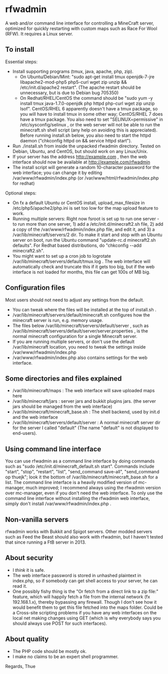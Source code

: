 rfwadmin
========

A web and/or command line interface for controlling a MineCraft server, optimized for quickly restarting with custom maps such as Race For Wool (RFW). It requires a Linux server.

To install
----------

Essential steps:

- Install supporting programs (tmux, java, apache, php, zip).
    - On Ubuntu/Debian/Mint: "sudo apt-get install tmux openjdk-7-jre libapache2-mod-php5 php5-curl wget zip unzip && /etc/init.d/apache2 restart". (The apache restart should be unnecessary, but is due to Debian bug 705350)
    - On Redhat/RHEL/CentOS the command should be "sudo yum -y install tmux java-1.7.0-openjdk php httpd php-curl wget zip unzip lsof". CentOS/RHEL 6 apparently doesn't have a tmux package, so you will have to install tmux in some other way; CentOS/RHEL 7 does have a tmux package. You also need to set "SELINUX=permissive" in /etc/sysconfig/selinux , or the web server will not be able to run the minecraft.sh shell script (any help on avoiding this is appreciated). Before running install.sh below, you also need to start the httpd daemon ("chkconfig httpd on && service httpd start").
- Run ./install.sh from inside the unpacked rfwadmin directory. Tested on Debian, Ubuntu, and CentOS, but should work on any Linux/Unix.
- If your server has the address http://example.com , then the web interface should now be available at http://example.com/rfwadmin
- The install script will generate a random 10-character password for the web interface; you can change it by editing /var/www/rfwadmin/index.php (or /var/www/html/rfwadmin/index.php for redhat)

Optional steps:

- On fx a default Ubuntu or CentOS install, upload_max_filesize in /etc/php5/apache2/php.ini is set too low for the map upload feature to work.
- Running multiple servers: Right now fsroot is set up to run one server - to run more than one server, 1) add a /etc/init.d/minecraft2.sh file, 2) add a copy of the /var/www/rfwadmin/index.php file, and edit it, and 3) a /var/lib/minecraft/servers/2 dir. To make it start and stop with an Ubuntu server on boot, run the Ubuntu command "update-rc.d minecraft2.sh defaults". For Redhat based distributions, do "chkconfig --add minecraft2.sh".
- You might want to set up a cron job to logrotate /var/lib/minecraft/servers/default/tmux.log . The web interface will automatically check and truncate this if it gets too big, but if the web interface is not loaded for months, this file can get 100s of MB big.

Configuration files
-------------------

Most users should not need to adjust any settings from the default.

- You can tweak where the files will be installed at the top of install.sh .
- /var/lib/minecraft/servers/default/minecraft.sh configures how the minecraft server is run, e.g. memory usage.
- The files below /var/lib/minecraft/servers/default/server , such as /var/lib/minecraft/servers/default/server/server.properties , is the normal minecraft configuration for a single Minecraft server.
- If you are running multiple servers, or don't use the default /var/lib/minecraft location, you need to tweak the settings inside /var/www/rfwadmin/index.php
- /var/www/rfwadmin/index.php also contains settings for the web interface.

Some directories and files explained
------------------------------------

- /var/lib/minecraft/maps : The web interface will save uploaded maps here
- /var/lib/minecraft/jars : server jars and bukkit plugins jars. (the server jars should be managed from the web interface)
- /var/lib/minecraft/minecraft_base.sh : The shell backend, used by init.d and the web interface
- /var/lib/minecraft/servers/default/server : A normal minecraft server dir for the server I called "default" (The name "default" is not displayed to end-users).

Using command line interface
----------------------------

You can use rfwadmin as a command line interface by doing commands such as "sudo /etc/init.d/minecraft_default.sh start". Commands include "start", "stop", "restart", "list", "send_command save-all", "send_command op thuejk"; look it the bottom of /var/lib/minecraft/minecraft_base.sh for a list. The command line interface is a heavily modified version of mc-manager, much improved; I recommend always using the rfwadmin version over mc-manager, even if you don't need the web interface. To only use the command line interface without installing the rfwadmin web interface, simply don't install /var/www/rfwadmin/index.php .

Non-vanilla servers
-------------------

rfwadmin works with Bukkit and Spigot servers. Other modded servers such as Feed the Beast should also work with rfwadmin, but I haven't tested that since running a FtB server in 2013.

About security
--------------

- I *think* it is safe.
- The web interface password is stored in unhashed plaintext in index.php, so if somebody can get shell access to your server, he can read it.
- One possibly fishy thing is the "Or fetch from a direct link to a zip file:" feature, which will happily fetch a file from the internal network (fx 192.168.1.x), thereby bypassing any firewall. Though I don't see how it would benefit them to get this file fetched into the maps folder. Could be a Cross-site scripting problems if you have any web interfaces on the local net making changes using GET (which is why everybody says you should always use POST for such interfaces).

About quality
-------------

- The PHP code should be mostly ok.
- I make no claims to be an expert shell programmer.

Regards, Thue
